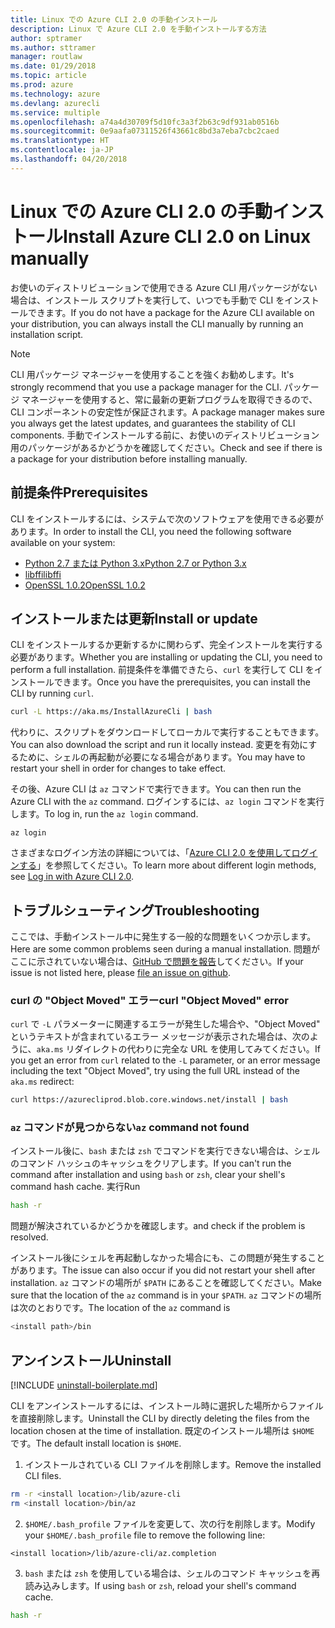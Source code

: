 ```yaml
---
title: Linux での Azure CLI 2.0 の手動インストール
description: Linux で Azure CLI 2.0 を手動インストールする方法
author: sptramer
ms.author: sttramer
manager: routlaw
ms.date: 01/29/2018
ms.topic: article
ms.prod: azure
ms.technology: azure
ms.devlang: azurecli
ms.service: multiple
ms.openlocfilehash: a74a4d30709f5d10fc3a3f2b63c9df931ab0516b
ms.sourcegitcommit: 0e9aafa07311526f43661c8bd3a7eba7cbc2caed
ms.translationtype: HT
ms.contentlocale: ja-JP
ms.lasthandoff: 04/20/2018
---
```

# <a name="install-azure-cli-20-on-linux-manually"></a><span data-ttu-id="f6d60-103">Linux での Azure CLI 2.0 の手動インストール</span><span class="sxs-lookup"><span data-stu-id="f6d60-103">Install Azure CLI 2.0 on Linux manually</span></span>

<span data-ttu-id="f6d60-104">お使いのディストリビューションで使用できる Azure CLI 用パッケージがない場合は、インストール スクリプトを実行して、いつでも手動で CLI をインストールできます。</span><span class="sxs-lookup"><span data-stu-id="f6d60-104">If you do not have a package for the Azure CLI available on your distribution, you can always install the CLI manually by running an installation script.</span></span>

> [!NOTE]
> <span data-ttu-id="f6d60-105">CLI 用パッケージ マネージャーを使用することを強くお勧めします。</span><span class="sxs-lookup"><span data-stu-id="f6d60-105">It's strongly recommend that you use a package manager for the CLI.</span></span> <span data-ttu-id="f6d60-106">パッケージ マネージャーを使用すると、常に最新の更新プログラムを取得できるので、CLI コンポーネントの安定性が保証されます。</span><span class="sxs-lookup"><span data-stu-id="f6d60-106">A package manager makes sure you always get the latest updates, and guarantees the stability of CLI components.</span></span> <span data-ttu-id="f6d60-107">手動でインストールする前に、お使いのディストリビューション用のパッケージがあるかどうかを確認してください。</span><span class="sxs-lookup"><span data-stu-id="f6d60-107">Check and see if there is a package for your distribution before installing manually.</span></span>

## <a name="prerequisites"></a><span data-ttu-id="f6d60-108">前提条件</span><span class="sxs-lookup"><span data-stu-id="f6d60-108">Prerequisites</span></span>

<span data-ttu-id="f6d60-109">CLI をインストールするには、システムで次のソフトウェアを使用できる必要があります。</span><span class="sxs-lookup"><span data-stu-id="f6d60-109">In order to install the CLI, you need the following software available on your system:</span></span>

* [<span data-ttu-id="f6d60-110">Python 2.7 または Python 3.x</span><span class="sxs-lookup"><span data-stu-id="f6d60-110">Python 2.7 or Python 3.x</span></span>](https://www.python.org/downloads/)
* [<span data-ttu-id="f6d60-111">libffi</span><span class="sxs-lookup"><span data-stu-id="f6d60-111">libffi</span></span>](https://sourceware.org/libffi/)
* [<span data-ttu-id="f6d60-112">OpenSSL 1.0.2</span><span class="sxs-lookup"><span data-stu-id="f6d60-112">OpenSSL 1.0.2</span></span>](https://www.openssl.org/source/)

## <a name="install-or-update"></a><span data-ttu-id="f6d60-113">インストールまたは更新</span><span class="sxs-lookup"><span data-stu-id="f6d60-113">Install or update</span></span>

<span data-ttu-id="f6d60-114">CLI をインストールするか更新するかに関わらず、完全インストールを実行する必要があります。</span><span class="sxs-lookup"><span data-stu-id="f6d60-114">Whether you are installing or updating the CLI, you need to perform a full installation.</span></span> <span data-ttu-id="f6d60-115">前提条件を準備できたら、`curl` を実行して CLI をインストールできます。</span><span class="sxs-lookup"><span data-stu-id="f6d60-115">Once you have the prerequisites, you can install the CLI by running `curl`.</span></span>

```bash
curl -L https://aka.ms/InstallAzureCli | bash
```

<span data-ttu-id="f6d60-116">代わりに、スクリプトをダウンロードしてローカルで実行することもできます。</span><span class="sxs-lookup"><span data-stu-id="f6d60-116">You can also download the script and run it locally instead.</span></span> <span data-ttu-id="f6d60-117">変更を有効にするために、シェルの再起動が必要になる場合があります。</span><span class="sxs-lookup"><span data-stu-id="f6d60-117">You may have to restart your shell in order for changes to take effect.</span></span> 

<span data-ttu-id="f6d60-118">その後、Azure CLI は `az` コマンドで実行できます。</span><span class="sxs-lookup"><span data-stu-id="f6d60-118">You can then run the Azure CLI with the `az` command.</span></span> <span data-ttu-id="f6d60-119">ログインするには、`az login` コマンドを実行します。</span><span class="sxs-lookup"><span data-stu-id="f6d60-119">To log in, run the `az login` command.</span></span>

```azurecli
az login
```

<span data-ttu-id="f6d60-120">さまざまなログイン方法の詳細については、「[Azure CLI 2.0 を使用してログインする](authenticate-azure-cli.md)」を参照してください。</span><span class="sxs-lookup"><span data-stu-id="f6d60-120">To learn more about different login methods, see [Log in with Azure CLI 2.0](authenticate-azure-cli.md).</span></span>

## <a name="troubleshooting"></a><span data-ttu-id="f6d60-121">トラブルシューティング</span><span class="sxs-lookup"><span data-stu-id="f6d60-121">Troubleshooting</span></span>

<span data-ttu-id="f6d60-122">ここでは、手動インストール中に発生する一般的な問題をいくつか示します。</span><span class="sxs-lookup"><span data-stu-id="f6d60-122">Here are some common problems seen during a manual installation.</span></span> <span data-ttu-id="f6d60-123">問題がここに示されていない場合は、[GitHub で問題を報告](https://github.com/Azure/azure-cli/issues)してください。</span><span class="sxs-lookup"><span data-stu-id="f6d60-123">If your issue is not listed here, please [file an issue on github](https://github.com/Azure/azure-cli/issues).</span></span>
### <a name="curl-object-moved-error"></a><span data-ttu-id="f6d60-124">curl の "Object Moved" エラー</span><span class="sxs-lookup"><span data-stu-id="f6d60-124">curl "Object Moved" error</span></span>

<span data-ttu-id="f6d60-125">`curl` で `-L` パラメーターに関連するエラーが発生した場合や、"Object Moved" というテキストが含まれているエラー メッセージが表示された場合は、次のように、`aka.ms` リダイレクトの代わりに完全な URL を使用してみてください。</span><span class="sxs-lookup"><span data-stu-id="f6d60-125">If you get an error from `curl` related to the `-L` parameter, or an error message including the text "Object Moved", try using the full URL instead of the `aka.ms` redirect:</span></span>

```bash
curl https://azurecliprod.blob.core.windows.net/install | bash
```

### <a name="az-command-not-found"></a><span data-ttu-id="f6d60-126">`az` コマンドが見つからない</span><span class="sxs-lookup"><span data-stu-id="f6d60-126">`az` command not found</span></span>

<span data-ttu-id="f6d60-127">インストール後に、`bash` または `zsh` でコマンドを実行できない場合は、シェルのコマンド ハッシュのキャッシュをクリアします。</span><span class="sxs-lookup"><span data-stu-id="f6d60-127">If you can't run the command after installation and using `bash` or `zsh`, clear your shell's command hash cache.</span></span> <span data-ttu-id="f6d60-128">実行</span><span class="sxs-lookup"><span data-stu-id="f6d60-128">Run</span></span>

```bash
hash -r
```

<span data-ttu-id="f6d60-129">問題が解決されているかどうかを確認します。</span><span class="sxs-lookup"><span data-stu-id="f6d60-129">and check if the problem is resolved.</span></span>

<span data-ttu-id="f6d60-130">インストール後にシェルを再起動しなかった場合にも、この問題が発生することがあります。</span><span class="sxs-lookup"><span data-stu-id="f6d60-130">The issue can also occur if you did not restart your shell after installation.</span></span> <span data-ttu-id="f6d60-131">`az` コマンドの場所が `$PATH` にあることを確認してください。</span><span class="sxs-lookup"><span data-stu-id="f6d60-131">Make sure that the location of the `az` command is in your `$PATH`.</span></span> <span data-ttu-id="f6d60-132">`az` コマンドの場所は次のとおりです。</span><span class="sxs-lookup"><span data-stu-id="f6d60-132">The location of the `az` command is</span></span>

```bash
<install path>/bin
```

## <a name="uninstall"></a><span data-ttu-id="f6d60-133">アンインストール</span><span class="sxs-lookup"><span data-stu-id="f6d60-133">Uninstall</span></span>

[!INCLUDE [uninstall-boilerplate.md](includes/uninstall-boilerplate.md)]

<span data-ttu-id="f6d60-134">CLI をアンインストールするには、インストール時に選択した場所からファイルを直接削除します。</span><span class="sxs-lookup"><span data-stu-id="f6d60-134">Uninstall the CLI by directly deleting the files from the location chosen at the time of installation.</span></span> <span data-ttu-id="f6d60-135">既定のインストール場所は `$HOME` です。</span><span class="sxs-lookup"><span data-stu-id="f6d60-135">The default install location is `$HOME`.</span></span>

1. <span data-ttu-id="f6d60-136">インストールされている CLI ファイルを削除します。</span><span class="sxs-lookup"><span data-stu-id="f6d60-136">Remove the installed CLI files.</span></span>

  ```bash
  rm -r <install location>/lib/azure-cli
  rm <install location>/bin/az
  ```
2. <span data-ttu-id="f6d60-137">`$HOME/.bash_profile` ファイルを変更して、次の行を削除します。</span><span class="sxs-lookup"><span data-stu-id="f6d60-137">Modify your `$HOME/.bash_profile` file to remove the following line:</span></span>

  ```
  <install location>/lib/azure-cli/az.completion
  ```

3. <span data-ttu-id="f6d60-138">`bash` または `zsh` を使用している場合は、シェルのコマンド キャッシュを再読み込みします。</span><span class="sxs-lookup"><span data-stu-id="f6d60-138">If using `bash` or `zsh`, reload your shell's command cache.</span></span>

  ```bash
  hash -r
  ```

